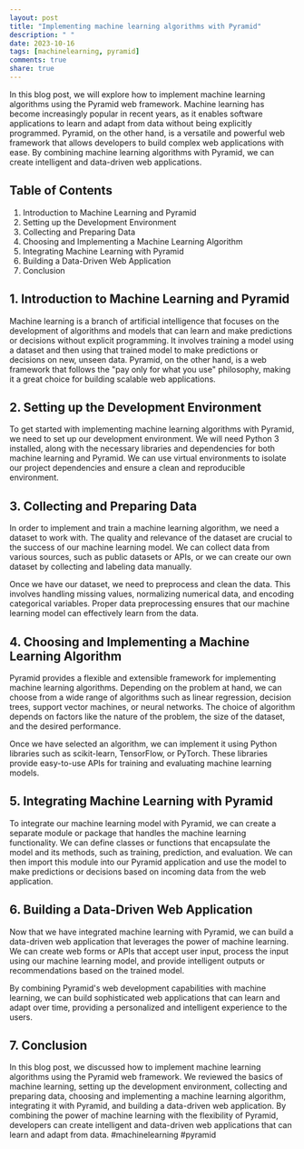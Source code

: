 ```yaml
---
layout: post
title: "Implementing machine learning algorithms with Pyramid"
description: " "
date: 2023-10-16
tags: [machinelearning, pyramid]
comments: true
share: true
---
```


In this blog post, we will explore how to implement machine learning algorithms using the Pyramid web framework. Machine learning has become increasingly popular in recent years, as it enables software applications to learn and adapt from data without being explicitly programmed. Pyramid, on the other hand, is a versatile and powerful web framework that allows developers to build complex web applications with ease. By combining machine learning algorithms with Pyramid, we can create intelligent and data-driven web applications.

## Table of Contents
1. Introduction to Machine Learning and Pyramid
2. Setting up the Development Environment
3. Collecting and Preparing Data
4. Choosing and Implementing a Machine Learning Algorithm
5. Integrating Machine Learning with Pyramid
6. Building a Data-Driven Web Application
7. Conclusion

## 1. Introduction to Machine Learning and Pyramid
Machine learning is a branch of artificial intelligence that focuses on the development of algorithms and models that can learn and make predictions or decisions without explicit programming. It involves training a model using a dataset and then using that trained model to make predictions or decisions on new, unseen data. Pyramid, on the other hand, is a web framework that follows the "pay only for what you use" philosophy, making it a great choice for building scalable web applications.

## 2. Setting up the Development Environment
To get started with implementing machine learning algorithms with Pyramid, we need to set up our development environment. We will need Python 3 installed, along with the necessary libraries and dependencies for both machine learning and Pyramid. We can use virtual environments to isolate our project dependencies and ensure a clean and reproducible environment.

## 3. Collecting and Preparing Data
In order to implement and train a machine learning algorithm, we need a dataset to work with. The quality and relevance of the dataset are crucial to the success of our machine learning model. We can collect data from various sources, such as public datasets or APIs, or we can create our own dataset by collecting and labeling data manually.

Once we have our dataset, we need to preprocess and clean the data. This involves handling missing values, normalizing numerical data, and encoding categorical variables. Proper data preprocessing ensures that our machine learning model can effectively learn from the data.

## 4. Choosing and Implementing a Machine Learning Algorithm
Pyramid provides a flexible and extensible framework for implementing machine learning algorithms. Depending on the problem at hand, we can choose from a wide range of algorithms such as linear regression, decision trees, support vector machines, or neural networks. The choice of algorithm depends on factors like the nature of the problem, the size of the dataset, and the desired performance.

Once we have selected an algorithm, we can implement it using Python libraries such as scikit-learn, TensorFlow, or PyTorch. These libraries provide easy-to-use APIs for training and evaluating machine learning models.

## 5. Integrating Machine Learning with Pyramid
To integrate our machine learning model with Pyramid, we can create a separate module or package that handles the machine learning functionality. We can define classes or functions that encapsulate the model and its methods, such as training, prediction, and evaluation. We can then import this module into our Pyramid application and use the model to make predictions or decisions based on incoming data from the web application.

## 6. Building a Data-Driven Web Application
Now that we have integrated machine learning with Pyramid, we can build a data-driven web application that leverages the power of machine learning. We can create web forms or APIs that accept user input, process the input using our machine learning model, and provide intelligent outputs or recommendations based on the trained model.

By combining Pyramid's web development capabilities with machine learning, we can build sophisticated web applications that can learn and adapt over time, providing a personalized and intelligent experience to the users.

## 7. Conclusion
In this blog post, we discussed how to implement machine learning algorithms using the Pyramid web framework. We reviewed the basics of machine learning, setting up the development environment, collecting and preparing data, choosing and implementing a machine learning algorithm, integrating it with Pyramid, and building a data-driven web application. By combining the power of machine learning with the flexibility of Pyramid, developers can create intelligent and data-driven web applications that can learn and adapt from data. #machinelearning #pyramid